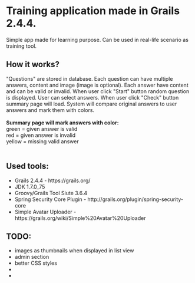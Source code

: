 <h1>Training application made in Grails 2.4.4.</h1>
Simple app made for learning purpose. Can be used in real-life scenario as training tool.

<h2>How it works?</h2>
"Questions" are stored in database. Each question can have multiple answers, content and image (image is optional). 
Each answer have content and can be valid or invalid. When user click "Start" button random question is displayed. 
User can select answers. When user click "Check" button summary page will load. System will compare original answers
to user answers and mark them with colors.<br /><br />
<strong>Summary page will mark answers with color:</strong><br />
green = given answer is valid<br />
red = given answer is invalid<br />
yellow = missing valid answer<br /><br />

<h2>Used tools:</h2>
<ul>
<li>Grails 2.4.4 - https://grails.org/</li>
<li>JDK 1.7.0_75 </li>
<li>Groovy/Grails Tool Siute 3.6.4</li>
<li>Spring Security Core Plugin - http://grails.org/plugin/spring-security-core</li>
<li>Simple Avatar Uploader - https://grails.org/wiki/Simple%20Avatar%20Uploader</li>
</ul>

<h2>TODO:</h2>
<ul>
<li>images as thumbnails when displayed in list view</li>
<li>admin section</li>
<li>better CSS styles</li>
<li></li>
<li></li>
</ul>

